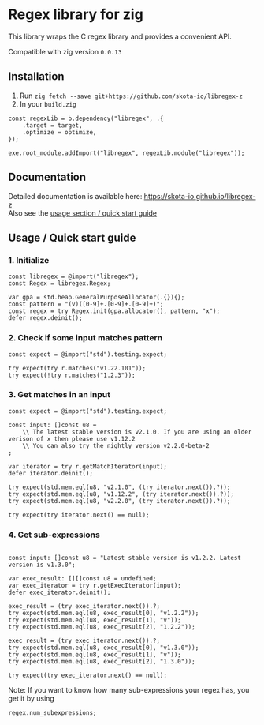 # Regex library for zig
This library wraps the C regex library and provides a convenient API.

Compatible with zig version `0.0.13`

## Installation
1. Run `zig fetch --save git+https://github.com/skota-io/libregex-z`
2. In your `build.zig` <br>
```zig
const regexLib = b.dependency("libregex", .{
    .target = target,
    .optimize = optimize,
});

exe.root_module.addImport("libregex", regexLib.module("libregex"));
```

## Documentation
Detailed documentation is available here: https://skota-io.github.io/libregex-z
<br>
Also see the [usage section / quick start guide](#usage--quick-start-guide)

## Usage / Quick start guide
### 1. Initialize
```zig
const libregex = @import("libregex");
const Regex = libregex.Regex;

var gpa = std.heap.GeneralPurposeAllocator(.{}){};
const pattern = "(v)([0-9]+.[0-9]+.[0-9]+)";
const regex = try Regex.init(gpa.allocator(), pattern, "x");
defer regex.deinit();
```

### 2. Check if some input matches pattern
```zig
const expect = @import("std").testing.expect;

try expect(try r.matches("v1.22.101"));
try expect(!try r.matches("1.2.3"));
```

### 3. Get matches in an input
```zig
const expect = @import("std").testing.expect;

const input: []const u8 =
    \\ The latest stable version is v2.1.0. If you are using an older verison of x then please use v1.12.2
    \\ You can also try the nightly version v2.2.0-beta-2
;

var iterator = try r.getMatchIterator(input);
defer iterator.deinit();

try expect(std.mem.eql(u8, "v2.1.0", (try iterator.next()).?));
try expect(std.mem.eql(u8, "v1.12.2", (try iterator.next()).?));
try expect(std.mem.eql(u8, "v2.2.0", (try iterator.next()).?));

try expect(try iterator.next() == null);
```

### 4. Get sub-expressions
```zig

const input: []const u8 = "Latest stable version is v1.2.2. Latest version is v1.3.0";

var exec_result: [][]const u8 = undefined;
var exec_iterator = try r.getExecIterator(input);
defer exec_iterator.deinit();

exec_result = (try exec_iterator.next()).?;
try expect(std.mem.eql(u8, exec_result[0], "v1.2.2"));
try expect(std.mem.eql(u8, exec_result[1], "v"));
try expect(std.mem.eql(u8, exec_result[2], "1.2.2"));

exec_result = (try exec_iterator.next()).?;
try expect(std.mem.eql(u8, exec_result[0], "v1.3.0"));
try expect(std.mem.eql(u8, exec_result[1], "v"));
try expect(std.mem.eql(u8, exec_result[2], "1.3.0"));

try expect(try exec_iterator.next() == null);
```


Note: If you want to know how many sub-expressions your regex has, you get it by using
```zig
regex.num_subexpressions;
```
